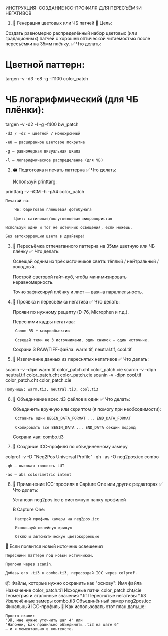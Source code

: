 ИНСТРУКЦИЯ: СОЗДАНИЕ ICC-ПРОФИЛЯ ДЛЯ ПЕРЕСЪЁМКИ НЕГАТИВОВ
1. 🎨 Генерация цветовых или ЧБ патчей
   📌 Цель:

Создать равномерно распределённый набор цветовых (или градационных) патчей с хорошей оптической читаемостью после пересъёмки на 35мм плёнку.
✅ Что делать:

# Цветной паттерн:
targen -v -d3 -e8 -g -f1100 color_patch

# ЧБ логарифмический (для ЧБ плёнки):
targen -v -d2 -l -g -f400 bw_patch

    -d3 / -d2 — цветной / монохромный

    -e8 — расширенное цветовое покрытие

    -g — равномерная визуальная шкала

    -l — логарифмическое распределение (для ЧБ)

2. 🖨️ Подготовка и печать паттерна
   ✅ Что делать:

   Используй printtarg:

printtarg -v -iCM -h -pA4 color_patch

    Печатай на:

        ЧБ: баритовая глянцевая фотобумага

        Цвет: сатиновая/полуглянцевая микропористая

    Используй один и тот же источник освещения, если можешь.

    Без автокоррекции цвета в драйвере!

3. 📸 Пересъёмка отпечатанного паттерна на 35мм цветную или ЧБ плёнку
   ✅ Что делать:

   Освещай одним из трёх источников света: тёплый / нейтральный / холодный.

   Построй световой гайт-куб, чтобы минимизировать неравномерность.

   Точно зафиксируй плёнку и лист — важна параллельность.

4. 🧪 Проявка и пересъёмка негатива
   ✅ Что делать:

   Прояви по нужному рецепту (D-76, Microphen и т.д.).

   Пересними кадры негатива:

        Canon R5 + макрообъектив

        Освещай теми же 3 источниками, один снимок — один источник.

   Сохрани 3 RAW/TIFF-файла: warm.tif, neutral.tif, cool.tif

5. 🧾 Извлечение данных из переснятых негативов
   ✅ Что делать:

scanin -v -dipn warm.tif color_patch.cht color_patch.cie
scanin -v -dipn neutral.tif color_patch.cht color_patch.cie
scanin -v -dipn cool.tif color_patch.cht color_patch.cie

    Получишь: warm.ti3, neutral.ti3, cool.ti3

6. 🔧 Объединение всех .ti3 файлов в один
   ✅ Что делать:

   Объединить вручную или скриптом (я помогу при необходимости):

        Оставить один BEGIN_DATA_FORMAT ... END_DATA_FORMAT

        Скопировать все BEGIN_DATA ... END_DATA секции подряд

   Сохрани как: combo.ti3

7. 🎯 Создание ICC-профиля по объединённому замеру

colprof -v -D "Neg2Pos Universal Profile" -qh -as -O neg2pos.icc combo

    -qh — высокая точность LUT

    -as — abs colorimetric intent

8. 💾 Применение ICC-профиля в Capture One или других редакторах
   ✅ Что делать:

   Установи neg2pos.icc в системную папку профилей

   В Capture One:

        Настрой профиль камеры на neg2pos.icc

        Используй линейную кривую

        Отключи автоматическую цветокоррекцию

🔁 Если появится новый источник освещения

    Пересними паттерн под новым источником.

    Прогони через scanin.

    Добавь его .ti3 к combo.ti3, пересоздай ICC через colprof.

📦 Файлы, которые нужно сохранить как "основу":
Имя файла	Назначение
color_patch.ti1	Исходные патчи
color_patch.cht/cie	Геометрия и эталонные значения
*.tif	Переснятые негативы
*.ti3	Извлечённые замеры
combo.ti3	Объединённый замер
neg2pos.icc	Финальный ICC-профиль
🧭 Как использовать этот план дальше:

    Просто скажи:
    "Эй, мне нужно уточнить шаг 4" или
    "Напомни, как правильно объединять .ti3 на шаге 6"
    — и я моментально в контексте.